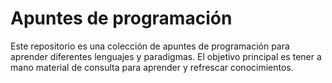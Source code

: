 # Apuntes de programación
Este repositorio es una colección de apuntes de programación para aprender diferentes lenguajes y paradigmas. El objetivo principal es tener a mano material de consulta para aprender y refrescar conocimientos.
